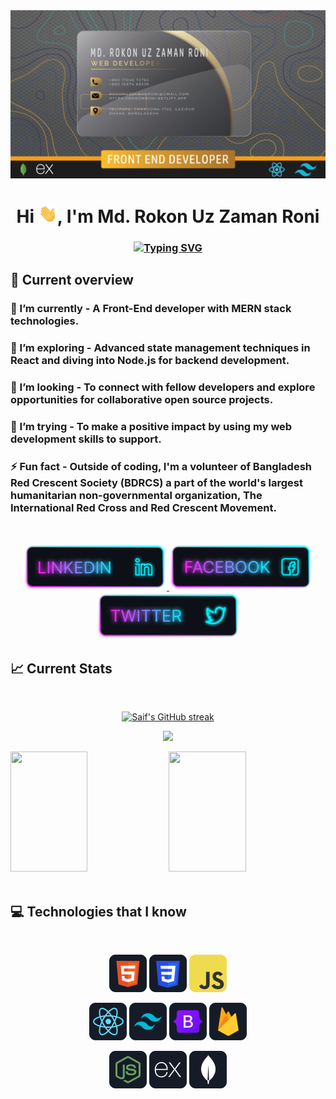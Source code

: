 <a href="https://www.linkedin.com/in/rokonroni/">
<img src="https://raw.githubusercontent.com/rokonroni/rokonroni/main/githubcover.png" />
</a>
<h1 align="center">Hi <img src="https://raw.githubusercontent.com/ABSphreak/ABSphreak/master/gifs/Hi.gif" width="30px">, I'm  Md. Rokon Uz Zaman Roni</h1>
<div align="center">
<h3  align="center" >
<a href="https://github.com/rokonroni"><img src="https://readme-typing-svg.herokuapp.com?font=Fira+Code&weight=900&size=35&pause=1000&vCenter=true&random=true&width=500&lines=Front+End+Developer;Web+Developer;MERN+Stack+Developer" alt="Typing SVG" /></a>
</h3>
</div>



## :eyes: Current overview

### 🔭 I’m currently - A Front-End developer with MERN stack technologies. 
### 🌱 I’m exploring - Advanced state management techniques in React and diving into Node.js for backend development.
### 👯 I’m looking - To connect with fellow developers and explore opportunities for collaborative open source projects.
### 🤔  I’m trying - To make a positive impact by using my web development skills to support.
### ⚡ Fun fact - Outside of coding, I'm a volunteer of Bangladesh Red Crescent Society (BDRCS) a part of the world's largest humanitarian non-governmental organization, The International Red Cross and Red Crescent Movement.


<br />

<p align="center">
  <a href="https://www.linkedin.com/in/rokonroni" target="_blank">
    <img height="75" src="https://raw.githubusercontent.com/rokonroni/rokonroni/main/images/icons/Linkedin.png">
  </a>
  <a href="https://www.facebook.com/dev.rokonroni/" target="_blank">
    <img height="75" src="https://raw.githubusercontent.com/rokonroni/rokonroni/main/images/icons/Facebook.png">
  </a>
  <a href="https://twitter.com/rokon_roni" target="_blank">
    <img height="75" src="https://raw.githubusercontent.com/rokonroni/rokonroni/main/images/icons/Twitter.png">
  </a>
</p>


## :chart_with_upwards_trend: Current Stats

<br />
<p align="center">
  <a href="https://github.com/rokonroni">
    <img src="https://github-readme-streak-stats.herokuapp.com/?user=rokonroni&theme=radical&border=7F3FBF&background=0D1117" alt="Saif's GitHub streak"/>
  </a>
</p>

<p align="center">
  <a href="https://github.com/rokonroni">
    <img src="https://github-profile-summary-cards.vercel.app/api/cards/profile-details?username=rokonroni&theme=outrun"/>
  </a>
</p>

<a> 
    <a href="https://github.com/rokonroni"><img  src="https://github-profile-summary-cards.vercel.app/api/cards/stats?username=rokonroni&theme=outrun" height="192px" width="49.5%"/></a>
  <a href="https://github.com/rokonroni"><img src="https://github-profile-summary-cards.vercel.app/api/cards/productive-time?username=rokonroni&theme=outrun&utcOffset=8" height="192px" width="49.5%"/></a>
  <br/>
</a>
</br>


## :computer: Technologies that I know

<br>
<p align="center">
<img src="https://raw.githubusercontent.com/rokonroni/rokonroni/main/images/icons/HTML.png"/>
<img src="https://raw.githubusercontent.com/rokonroni/rokonroni/main/images/icons/css.png"/>
<img src="https://raw.githubusercontent.com/rokonroni/rokonroni/main/images/icons/JavaScript.png"/>
</p>
<p align="center">
<img src="https://raw.githubusercontent.com/rokonroni/rokonroni/main/images/icons/react.png"/>
<img src="https://raw.githubusercontent.com/rokonroni/rokonroni/main/images/icons/tailwind.png"/>
<img src="https://raw.githubusercontent.com/rokonroni/rokonroni/main/images/icons/Bootsrap.png"/>
<img src="https://raw.githubusercontent.com/rokonroni/rokonroni/main/images/icons/firebase.png"/>
</p>
<p align="center">
<img src="https://raw.githubusercontent.com/rokonroni/rokonroni/main/images/icons/node.png"/>
<img src="https://raw.githubusercontent.com/rokonroni/rokonroni/main/images/icons/express.png"/>
<img src="https://raw.githubusercontent.com/rokonroni/rokonroni/main/images/icons/mongo.png"/>
</p><br/>
